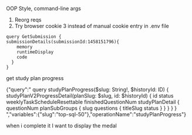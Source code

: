 OOP Style, command-line args
1. Reorg reqs
2. Try browser cookie 3 instead of manual cookie entry in .env file

```
query GetSubmission {
submissionDetails(submissionId:1458151796){
    memory
    runtimeDisplay
    code
  }
}

```


get study plan progress

{"query":"
    query studyPlanProgress($slug: String!, $historyId: ID) {
        studyPlanV2ProgressDetail(planSlug: $slug, id: $historyId) {
              id
            status
            weeklyTaskScheduleResettable
            finishedQuestionNum
            studyPlanDetail {
                questionNum
              planSubGroups {
                  slug
                questions {
                    titleSlug
                  status
                }
              }
            }
          }
        }
            ","variables":{"slug":"top-sql-50"},"operationName":"studyPlanProgress"}


when i complete it I want to display the medal